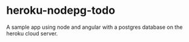 # heroku-nodepg-todo
A sample app using node and angular with a postgres database on the heroku cloud server.

